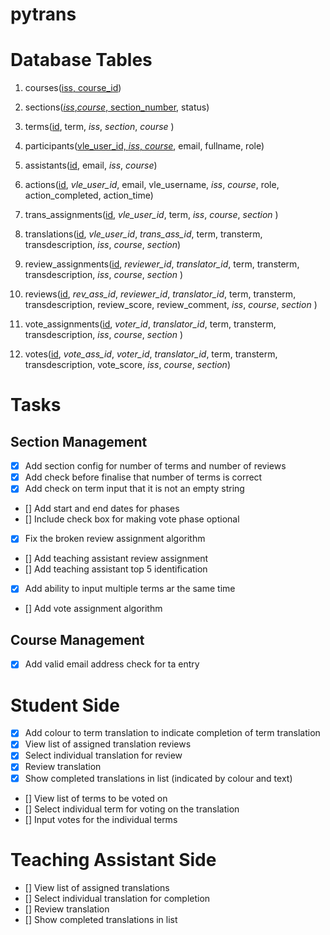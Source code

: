 # pytrans

# Database Tables
1. courses(<ins>iss, course_id</ins>)
2. sections(<ins>*iss*,*course*, section_number</ins>, status)
3. terms(<ins>id</ins>, term, *iss*, *section*, *course* )

4. participants(<ins>vle_user_id, *iss*, *course*</ins>, email, fullname, role)
5. assistants(<ins>id</ins>, email, *iss*, *course*)

6. actions(<ins>id</ins>, *vle_user_id*, email, vle_username, *iss*, *course*, role, action_completed, action_time)

7. trans_assignments(<ins>id</ins>, *vle_user_id*, term, *iss*, *course*, *section* )
8. translations(<ins>id</ins>, *vle_user_id*, *trans_ass_id*, term, transterm, transdescription, *iss*, *course*, *section*)

9. review_assignments(<ins>id</ins>, *reviewer_id*, *translator_id*, term, transterm, transdescription, *iss*, *course*, *section* )
10. reviews(<ins>id</ins>, *rev_ass_id*, *reviewer_id*, *translator_id*, term, transterm, transdescription, review_score, review_comment, *iss*, *course*, *section* )

11. vote_assignments(<ins>id</ins>, *voter_id*, *translator_id*, term, transterm, transdescription, *iss*, *course*, *section* )
12. votes(<ins>id</ins>, *vote_ass_id*, *voter_id*, *translator_id*, term, transterm, transdescription, vote_score, *iss*, *course*, *section*)


# Tasks

## Section Management

- [X] Add section config for number of terms and number of reviews
- [X] Add check before finalise that number of terms is correct
- [X] Add check on term input that it is not an empty string
- [] Add start and end dates for phases
- [] Include check box for making vote phase optional
- [X] Fix the broken review assignment algorithm
- [] Add teaching assistant review assignment
- [] Add teaching assistant top 5 identification
- [X] Add ability to input multiple terms ar the same time
- [] Add vote assignment algorithm
## Course Management

- [X] Add valid email address check for ta entry



# Student Side
- [X] Add colour to term translation to indicate completion of term translation
- [X] View list of assigned translation reviews
- [X] Select individual translation for review
- [X] Review translation
- [X] Show completed translations in list (indicated by colour and text)
- [] View list of terms to be voted on
- [] Select individual term for voting on the translation
- [] Input votes for the individual terms


# Teaching Assistant Side

- [] View list of assigned translations
- [] Select individual translation for completion
- [] Review translation
- [] Show completed translations in list